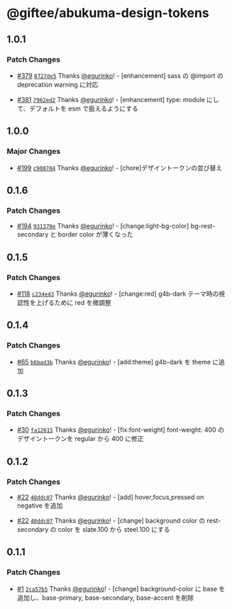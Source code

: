 # @giftee/abukuma-design-tokens

## 1.0.1

### Patch Changes

- [#379](https://github.com/giftee/design-system/pull/379) [`8727de5`](https://github.com/giftee/design-system/commit/8727de5481cf8182863406e665f8745243dced6c) Thanks [@egurinko](https://github.com/egurinko)! - [enhancement] sass の @import の deprecation warning に対応

- [#381](https://github.com/giftee/design-system/pull/381) [`7962ed2`](https://github.com/giftee/design-system/commit/7962ed28709cfaea8108c7f0ca51380f354bba68) Thanks [@egurinko](https://github.com/egurinko)! - [enhancement] type: module にして、デフォルトを esm で扱えるようにする

## 1.0.0

### Major Changes

- [#199](https://github.com/giftee/design-system/pull/199) [`c900704`](https://github.com/giftee/design-system/commit/c900704b838af6abcc8a8fe6c843326dc4f5c19b) Thanks [@egurinko](https://github.com/egurinko)! - [chore]デザイントークンの並び替え

## 0.1.6

### Patch Changes

- [#194](https://github.com/giftee/design-system/pull/194) [`931370e`](https://github.com/giftee/design-system/commit/931370edfc2a3fa3708b6a860d26712ed60e5ef9) Thanks [@egurinko](https://github.com/egurinko)! - [change:light-bg-color] bg-rest-secondary と border color が薄くなった

## 0.1.5

### Patch Changes

- [#118](https://github.com/giftee/design-system/pull/118) [`c234e43`](https://github.com/giftee/design-system/commit/c234e43b900592f3e684d43cb3f8b041952bcea2) Thanks [@egurinko](https://github.com/egurinko)! - [change:red] g4b-dark テーマ時の視認性を上げるために red を微調整

## 0.1.4

### Patch Changes

- [#65](https://github.com/giftee/design-system/pull/65) [`b6bad3b`](https://github.com/giftee/design-system/commit/b6bad3b592f489a1199c13da7bcaa510e0909994) Thanks [@egurinko](https://github.com/egurinko)! - [add:theme] g4b-dark を theme に追加

## 0.1.3

### Patch Changes

- [#30](https://github.com/giftee/design-system/pull/30) [`fa12615`](https://github.com/giftee/design-system/commit/fa12615ed178b000295dd270b1713df1d3a86980) Thanks [@egurinko](https://github.com/egurinko)! - [fix:font-weight] font-weight: 400 のデザイントークンを regular から 400 に修正

## 0.1.2

### Patch Changes

- [#22](https://github.com/giftee/design-system/pull/22) [`40ddc07`](https://github.com/giftee/design-system/commit/40ddc0773da814af28bc5b437b60a99041e18f9b) Thanks [@egurinko](https://github.com/egurinko)! - [add] hover,focus,pressed on negative を追加

- [#22](https://github.com/giftee/design-system/pull/22) [`40ddc07`](https://github.com/giftee/design-system/commit/40ddc0773da814af28bc5b437b60a99041e18f9b) Thanks [@egurinko](https://github.com/egurinko)! - [change] background color の rest-secondary の color を slate.100 から steel.100 にする

## 0.1.1

### Patch Changes

- [#1](https://github.com/giftee/design-system/pull/1) [`2ca57b5`](https://github.com/giftee/design-system/commit/2ca57b5a155df7e16200fb7fc710030775bb5f43) Thanks [@egurinko](https://github.com/egurinko)! - [change] background-color に base を追加し、base-primary, base-secondary, base-accent を削除
